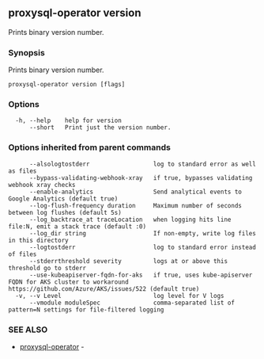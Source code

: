 ## proxysql-operator version

Prints binary version number.

### Synopsis

Prints binary version number.

```
proxysql-operator version [flags]
```

### Options

```
  -h, --help    help for version
      --short   Print just the version number.
```

### Options inherited from parent commands

```
      --alsologtostderr                  log to standard error as well as files
      --bypass-validating-webhook-xray   if true, bypasses validating webhook xray checks
      --enable-analytics                 Send analytical events to Google Analytics (default true)
      --log-flush-frequency duration     Maximum number of seconds between log flushes (default 5s)
      --log_backtrace_at traceLocation   when logging hits line file:N, emit a stack trace (default :0)
      --log_dir string                   If non-empty, write log files in this directory
      --logtostderr                      log to standard error instead of files
      --stderrthreshold severity         logs at or above this threshold go to stderr
      --use-kubeapiserver-fqdn-for-aks   if true, uses kube-apiserver FQDN for AKS cluster to workaround https://github.com/Azure/AKS/issues/522 (default true)
  -v, --v Level                          log level for V logs
      --vmodule moduleSpec               comma-separated list of pattern=N settings for file-filtered logging
```

### SEE ALSO

* [proxysql-operator](proxysql-operator.md)	 - 

